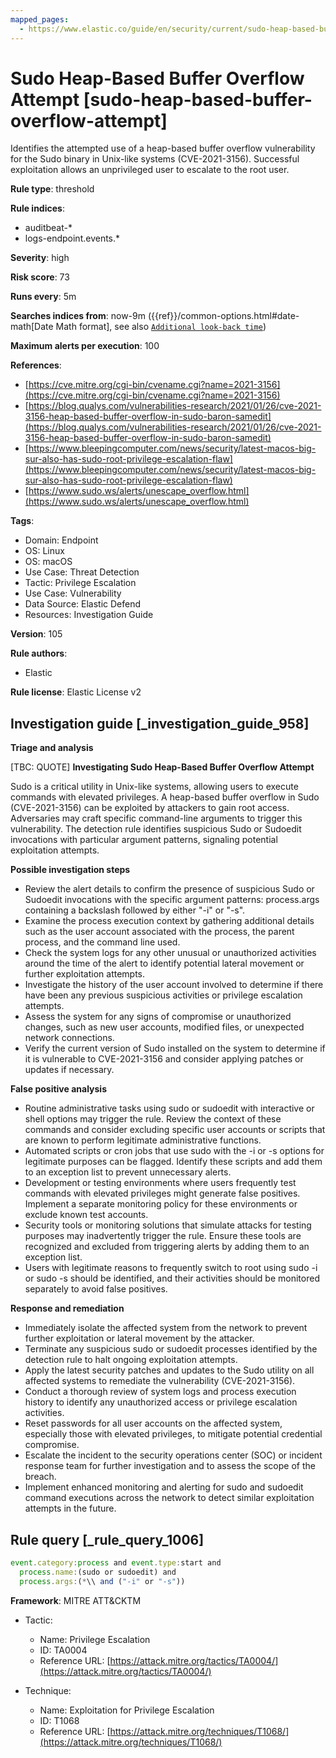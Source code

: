 ```yaml
---
mapped_pages:
  - https://www.elastic.co/guide/en/security/current/sudo-heap-based-buffer-overflow-attempt.html
---
```


# Sudo Heap-Based Buffer Overflow Attempt [sudo-heap-based-buffer-overflow-attempt]

Identifies the attempted use of a heap-based buffer overflow vulnerability for the Sudo binary in Unix-like systems (CVE-2021-3156). Successful exploitation allows an unprivileged user to escalate to the root user.

**Rule type**: threshold

**Rule indices**:

* auditbeat-*
* logs-endpoint.events.*

**Severity**: high

**Risk score**: 73

**Runs every**: 5m

**Searches indices from**: now-9m ({{ref}}/common-options.html#date-math[Date Math format], see also [`Additional look-back time`](docs-content://solutions/security/detect-and-alert/create-detection-rule.md#rule-schedule))

**Maximum alerts per execution**: 100

**References**:

* [https://cve.mitre.org/cgi-bin/cvename.cgi?name=2021-3156](https://cve.mitre.org/cgi-bin/cvename.cgi?name=2021-3156)
* [https://blog.qualys.com/vulnerabilities-research/2021/01/26/cve-2021-3156-heap-based-buffer-overflow-in-sudo-baron-samedit](https://blog.qualys.com/vulnerabilities-research/2021/01/26/cve-2021-3156-heap-based-buffer-overflow-in-sudo-baron-samedit)
* [https://www.bleepingcomputer.com/news/security/latest-macos-big-sur-also-has-sudo-root-privilege-escalation-flaw](https://www.bleepingcomputer.com/news/security/latest-macos-big-sur-also-has-sudo-root-privilege-escalation-flaw)
* [https://www.sudo.ws/alerts/unescape_overflow.html](https://www.sudo.ws/alerts/unescape_overflow.html)

**Tags**:

* Domain: Endpoint
* OS: Linux
* OS: macOS
* Use Case: Threat Detection
* Tactic: Privilege Escalation
* Use Case: Vulnerability
* Data Source: Elastic Defend
* Resources: Investigation Guide

**Version**: 105

**Rule authors**:

* Elastic

**Rule license**: Elastic License v2

## Investigation guide [_investigation_guide_958]

**Triage and analysis**

[TBC: QUOTE]
**Investigating Sudo Heap-Based Buffer Overflow Attempt**

Sudo is a critical utility in Unix-like systems, allowing users to execute commands with elevated privileges. A heap-based buffer overflow in Sudo (CVE-2021-3156) can be exploited by attackers to gain root access. Adversaries may craft specific command-line arguments to trigger this vulnerability. The detection rule identifies suspicious Sudo or Sudoedit invocations with particular argument patterns, signaling potential exploitation attempts.

**Possible investigation steps**

* Review the alert details to confirm the presence of suspicious Sudo or Sudoedit invocations with the specific argument patterns: process.args containing a backslash followed by either "-i" or "-s".
* Examine the process execution context by gathering additional details such as the user account associated with the process, the parent process, and the command line used.
* Check the system logs for any other unusual or unauthorized activities around the time of the alert to identify potential lateral movement or further exploitation attempts.
* Investigate the history of the user account involved to determine if there have been any previous suspicious activities or privilege escalation attempts.
* Assess the system for any signs of compromise or unauthorized changes, such as new user accounts, modified files, or unexpected network connections.
* Verify the current version of Sudo installed on the system to determine if it is vulnerable to CVE-2021-3156 and consider applying patches or updates if necessary.

**False positive analysis**

* Routine administrative tasks using sudo or sudoedit with interactive or shell options may trigger the rule. Review the context of these commands and consider excluding specific user accounts or scripts that are known to perform legitimate administrative functions.
* Automated scripts or cron jobs that use sudo with the -i or -s options for legitimate purposes can be flagged. Identify these scripts and add them to an exception list to prevent unnecessary alerts.
* Development or testing environments where users frequently test commands with elevated privileges might generate false positives. Implement a separate monitoring policy for these environments or exclude known test accounts.
* Security tools or monitoring solutions that simulate attacks for testing purposes may inadvertently trigger the rule. Ensure these tools are recognized and excluded from triggering alerts by adding them to an exception list.
* Users with legitimate reasons to frequently switch to root using sudo -i or sudo -s should be identified, and their activities should be monitored separately to avoid false positives.

**Response and remediation**

* Immediately isolate the affected system from the network to prevent further exploitation or lateral movement by the attacker.
* Terminate any suspicious sudo or sudoedit processes identified by the detection rule to halt ongoing exploitation attempts.
* Apply the latest security patches and updates to the Sudo utility on all affected systems to remediate the vulnerability (CVE-2021-3156).
* Conduct a thorough review of system logs and process execution history to identify any unauthorized access or privilege escalation activities.
* Reset passwords for all user accounts on the affected system, especially those with elevated privileges, to mitigate potential credential compromise.
* Escalate the incident to the security operations center (SOC) or incident response team for further investigation and to assess the scope of the breach.
* Implement enhanced monitoring and alerting for sudo and sudoedit command executions across the network to detect similar exploitation attempts in the future.


## Rule query [_rule_query_1006]

```js
event.category:process and event.type:start and
  process.name:(sudo or sudoedit) and
  process.args:(*\\ and ("-i" or "-s"))
```

**Framework**: MITRE ATT&CKTM

* Tactic:

    * Name: Privilege Escalation
    * ID: TA0004
    * Reference URL: [https://attack.mitre.org/tactics/TA0004/](https://attack.mitre.org/tactics/TA0004/)

* Technique:

    * Name: Exploitation for Privilege Escalation
    * ID: T1068
    * Reference URL: [https://attack.mitre.org/techniques/T1068/](https://attack.mitre.org/techniques/T1068/)



